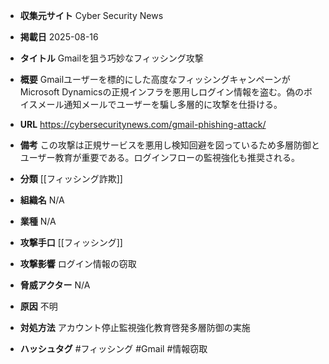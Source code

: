 - **収集元サイト**
Cyber Security News

- **掲載日**
2025-08-16

- **タイトル**
Gmailを狙う巧妙なフィッシング攻撃

- **概要**
Gmailユーザーを標的にした高度なフィッシングキャンペーンがMicrosoft Dynamicsの正規インフラを悪用しログイン情報を盗む。偽のボイスメール通知メールでユーザーを騙し多層的に攻撃を仕掛ける。

- **URL**
https://cybersecuritynews.com/gmail-phishing-attack/

- **備考**
この攻撃は正規サービスを悪用し検知回避を図っているため多層防御とユーザー教育が重要である。ログインフローの監視強化も推奨される。

- **分類**
[[フィッシング詐欺]]

- **組織名**
N/A

- **業種**
N/A

- **攻撃手口**
[[フィッシング]]

- **攻撃影響**
ログイン情報の窃取

- **脅威アクター**
N/A

- **原因**
不明

- **対処方法**
アカウント停止監視強化教育啓発多層防御の実施

- **ハッシュタグ**
#フィッシング #Gmail #情報窃取
